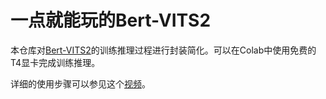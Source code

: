# 一点就能玩的Bert-VITS2

本仓库对[Bert-VITS2](https://github.com/fishaudio/Bert-VITS2)的训练推理过程进行封装简化。可以在Colab中使用免费的T4显卡完成训练推理。

详细的使用步骤可以参见这个[视频]()。
